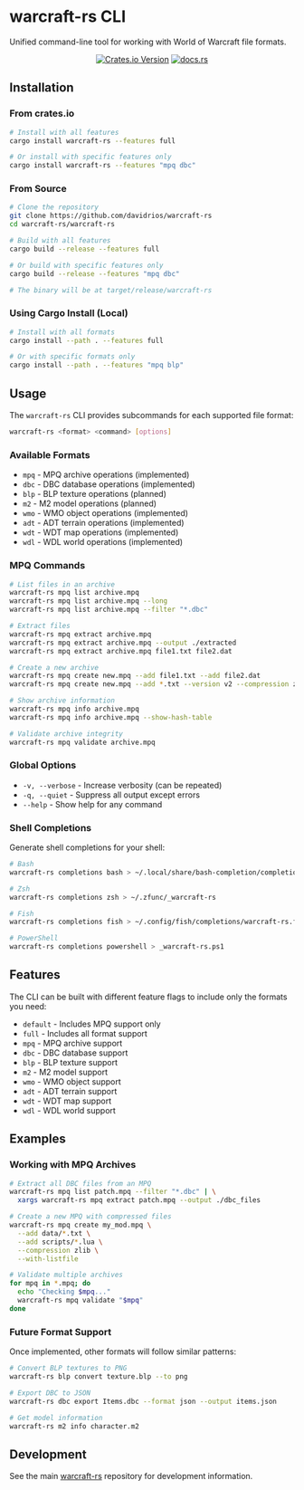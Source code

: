 # warcraft-rs CLI

Unified command-line tool for working with World of Warcraft file formats.

<div align="center">

[![Crates.io Version](https://img.shields.io/crates/v/warcraft-rs)](https://crates.io/crates/warcraft-rs)
[![docs.rs](https://img.shields.io/docsrs/warcraft-rs)](https://docs.rs/warcraft-rs)

</div>

## Installation

### From crates.io

```bash
# Install with all features
cargo install warcraft-rs --features full

# Or install with specific features only
cargo install warcraft-rs --features "mpq dbc"
```

### From Source

```bash
# Clone the repository
git clone https://github.com/davidrios/warcraft-rs
cd warcraft-rs/warcraft-rs

# Build with all features
cargo build --release --features full

# Or build with specific features only
cargo build --release --features "mpq dbc"

# The binary will be at target/release/warcraft-rs
```

### Using Cargo Install (Local)

```bash
# Install with all formats
cargo install --path . --features full

# Or with specific formats only
cargo install --path . --features "mpq blp"
```

## Usage

The `warcraft-rs` CLI provides subcommands for each supported file format:

```bash
warcraft-rs <format> <command> [options]
```

### Available Formats

- `mpq` - MPQ archive operations (implemented)
- `dbc` - DBC database operations (implemented)
- `blp` - BLP texture operations (planned)
- `m2` - M2 model operations (planned)
- `wmo` - WMO object operations (implemented)
- `adt` - ADT terrain operations (implemented)
- `wdt` - WDT map operations (implemented)
- `wdl` - WDL world operations (implemented)

### MPQ Commands

```bash
# List files in an archive
warcraft-rs mpq list archive.mpq
warcraft-rs mpq list archive.mpq --long
warcraft-rs mpq list archive.mpq --filter "*.dbc"

# Extract files
warcraft-rs mpq extract archive.mpq
warcraft-rs mpq extract archive.mpq --output ./extracted
warcraft-rs mpq extract archive.mpq file1.txt file2.dat

# Create a new archive
warcraft-rs mpq create new.mpq --add file1.txt --add file2.dat
warcraft-rs mpq create new.mpq --add *.txt --version v2 --compression zlib

# Show archive information
warcraft-rs mpq info archive.mpq
warcraft-rs mpq info archive.mpq --show-hash-table

# Validate archive integrity
warcraft-rs mpq validate archive.mpq
```

### Global Options

- `-v, --verbose` - Increase verbosity (can be repeated)
- `-q, --quiet` - Suppress all output except errors
- `--help` - Show help for any command

### Shell Completions

Generate shell completions for your shell:

```bash
# Bash
warcraft-rs completions bash > ~/.local/share/bash-completion/completions/warcraft-rs

# Zsh
warcraft-rs completions zsh > ~/.zfunc/_warcraft-rs

# Fish
warcraft-rs completions fish > ~/.config/fish/completions/warcraft-rs.fish

# PowerShell
warcraft-rs completions powershell > _warcraft-rs.ps1
```

## Features

The CLI can be built with different feature flags to include only the formats you
need:

- `default` - Includes MPQ support only
- `full` - Includes all format support
- `mpq` - MPQ archive support
- `dbc` - DBC database support
- `blp` - BLP texture support
- `m2` - M2 model support
- `wmo` - WMO object support
- `adt` - ADT terrain support
- `wdt` - WDT map support
- `wdl` - WDL world support

## Examples

### Working with MPQ Archives

```bash
# Extract all DBC files from an MPQ
warcraft-rs mpq list patch.mpq --filter "*.dbc" | \
  xargs warcraft-rs mpq extract patch.mpq --output ./dbc_files

# Create a new MPQ with compressed files
warcraft-rs mpq create my_mod.mpq \
  --add data/*.txt \
  --add scripts/*.lua \
  --compression zlib \
  --with-listfile

# Validate multiple archives
for mpq in *.mpq; do
  echo "Checking $mpq..."
  warcraft-rs mpq validate "$mpq"
done
```

### Future Format Support

Once implemented, other formats will follow similar patterns:

```bash
# Convert BLP textures to PNG
warcraft-rs blp convert texture.blp --to png

# Export DBC to JSON
warcraft-rs dbc export Items.dbc --format json --output items.json

# Get model information
warcraft-rs m2 info character.m2
```

## Development

See the main [warcraft-rs](https://github.com/davidrios/warcraft-rs) repository
for development information.
